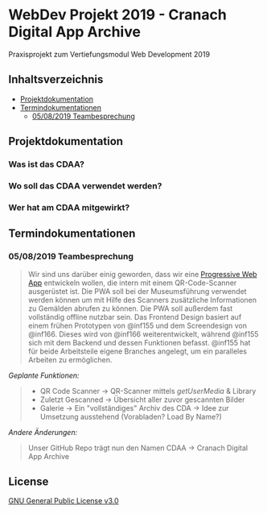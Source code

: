 # WebDev Projekt 2019 - Cranach Digital App Archive
Praxisprojekt zum Vertiefungsmodul Web Development 2019

## Inhaltsverzeichnis
* [Projektdokumentation](https://inf166.github.io/WDSS19-Praxisarbeit-CDAA/#Projektdokumentation)
* [Termindokumentationen](https://inf166.github.io/WDSS19-Praxisarbeit-CDAA/#Termindokumentationen)
  * [05/08/2019 Teambesprechung](https://inf166.github.io/WDSS19-Praxisarbeit-CDAA/#05082019-teambesprechung)

## Projektdokumentation

### Was ist das CDAA?
### Wo soll das CDAA verwendet werden?
### Wer hat am CDAA mitgewirkt?

## Termindokumentationen

### 05/08/2019 Teambesprechung
> Wir sind uns darüber einig geworden, dass wir eine [Progressive Web App](https://de.wikipedia.org/wiki/Progressive_Web_App) entwickeln wollen, die intern mit einem QR-Code-Scanner ausgerüstet ist.
> Die PWA soll bei der Museumsführung verwendet werden können um mit Hilfe des Scanners zusätzliche Informationen zu Gemälden abrufen zu können. Die PWA soll außerdem fast vollständig offline nutzbar sein.
> Das Frontend Design basiert auf einem frühen Prototypen von @inf155 und dem Screendesign von @inf166.
> Dieses wird von @inf166 weiterentwickelt, während @inf155 sich mit dem Backend und dessen Funktionen befasst.
> @inf155 hat für beide Arbeitsteile eigene Branches angelegt, um ein paralleles Arbeiten zu ermöglichen.

_Geplante Funktionen:_
> * QR Code Scanner -> QR-Scanner mittels _getUserMedia_ & Library
> * Zuletzt Gescanned -> Übersicht aller zuvor gescannten Bilder
> * Galerie -> Ein "vollständiges" Archiv des CDA -> Idee zur Umsetzung ausstehend (Vorabladen? Load By Name?)

_Andere Änderungen:_
> Unser GitHub Repo trägt nun den Namen CDAA -> Cranach Digital App Archive

## License
[GNU General Public License v3.0](https://github.com/Inf166/WDSS19-Praxisarbeit/blob/master/LICENSE)